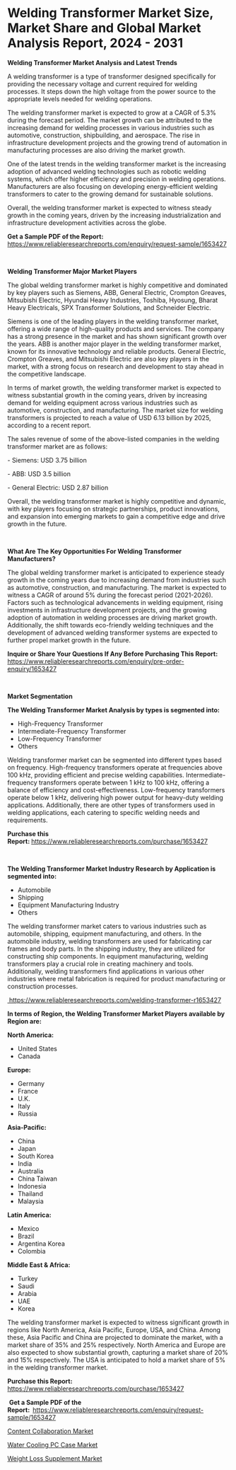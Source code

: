 <p><h1>Welding Transformer Market Size, Market Share and Global Market Analysis Report, 2024 - 2031</h1></p><p><strong>Welding Transformer Market Analysis and Latest Trends</strong></p>
<p><p>A welding transformer is a type of transformer designed specifically for providing the necessary voltage and current required for welding processes. It steps down the high voltage from the power source to the appropriate levels needed for welding operations.</p><p>The welding transformer market is expected to grow at a CAGR of 5.3% during the forecast period. The market growth can be attributed to the increasing demand for welding processes in various industries such as automotive, construction, shipbuilding, and aerospace. The rise in infrastructure development projects and the growing trend of automation in manufacturing processes are also driving the market growth.</p><p>One of the latest trends in the welding transformer market is the increasing adoption of advanced welding technologies such as robotic welding systems, which offer higher efficiency and precision in welding operations. Manufacturers are also focusing on developing energy-efficient welding transformers to cater to the growing demand for sustainable solutions.</p><p>Overall, the welding transformer market is expected to witness steady growth in the coming years, driven by the increasing industrialization and infrastructure development activities across the globe.</p></p>
<p><strong>Get a Sample PDF of the Report:&nbsp;</strong> <a href="https://www.reliableresearchreports.com/enquiry/request-sample/1653427">https://www.reliableresearchreports.com/enquiry/request-sample/1653427</a></p>
<p>&nbsp;</p>
<p><strong>Welding Transformer Major Market Players</strong></p>
<p><p>The global welding transformer market is highly competitive and dominated by key players such as Siemens, ABB, General Electric, Crompton Greaves, Mitsubishi Electric, Hyundai Heavy Industries, Toshiba, Hyosung, Bharat Heavy Electricals, SPX Transformer Solutions, and Schneider Electric. </p><p>Siemens is one of the leading players in the welding transformer market, offering a wide range of high-quality products and services. The company has a strong presence in the market and has shown significant growth over the years. ABB is another major player in the welding transformer market, known for its innovative technology and reliable products. General Electric, Crompton Greaves, and Mitsubishi Electric are also key players in the market, with a strong focus on research and development to stay ahead in the competitive landscape.</p><p>In terms of market growth, the welding transformer market is expected to witness substantial growth in the coming years, driven by increasing demand for welding equipment across various industries such as automotive, construction, and manufacturing. The market size for welding transformers is projected to reach a value of USD 6.13 billion by 2025, according to a recent report.</p><p>The sales revenue of some of the above-listed companies in the welding transformer market are as follows:</p><p>- Siemens: USD 3.75 billion</p><p>- ABB: USD 3.5 billion</p><p>- General Electric: USD 2.87 billion</p><p>Overall, the welding transformer market is highly competitive and dynamic, with key players focusing on strategic partnerships, product innovations, and expansion into emerging markets to gain a competitive edge and drive growth in the future.</p></p>
<p>&nbsp;</p>
<p><strong>What Are The Key Opportunities For Welding Transformer Manufacturers?</strong></p>
<p><p>The global welding transformer market is anticipated to experience steady growth in the coming years due to increasing demand from industries such as automotive, construction, and manufacturing. The market is expected to witness a CAGR of around 5% during the forecast period (2021-2026). Factors such as technological advancements in welding equipment, rising investments in infrastructure development projects, and the growing adoption of automation in welding processes are driving market growth. Additionally, the shift towards eco-friendly welding techniques and the development of advanced welding transformer systems are expected to further propel market growth in the future.</p></p>
<p><strong>Inquire or Share Your Questions If Any Before Purchasing This Report:</strong> <a href="https://www.reliableresearchreports.com/enquiry/pre-order-enquiry/1653427">https://www.reliableresearchreports.com/enquiry/pre-order-enquiry/1653427</a></p>
<p>&nbsp;</p>
<p><strong>Market Segmentation</strong></p>
<p><strong>The Welding Transformer Market Analysis by types is segmented into:</strong></p>
<p><ul><li>High-Frequency Transformer</li><li>Intermediate-Frequency Transformer</li><li>Low-Frequency Transformer</li><li>Others</li></ul></p>
<p><p>Welding transformer market can be segmented into different types based on frequency. High-frequency transformers operate at frequencies above 100 kHz, providing efficient and precise welding capabilities. Intermediate-frequency transformers operate between 1 kHz to 100 kHz, offering a balance of efficiency and cost-effectiveness. Low-frequency transformers operate below 1 kHz, delivering high power output for heavy-duty welding applications. Additionally, there are other types of transformers used in welding applications, each catering to specific welding needs and requirements.</p></p>
<p><strong>Purchase this Report:&nbsp;</strong><a href="https://www.reliableresearchreports.com/purchase/1653427">https://www.reliableresearchreports.com/purchase/1653427</a></p>
<p>&nbsp;</p>
<p><strong>The Welding Transformer Market Industry Research by Application is segmented into:</strong></p>
<p><ul><li>Automobile</li><li>Shipping</li><li>Equipment Manufacturing Industry</li><li>Others</li></ul></p>
<p><p>The welding transformer market caters to various industries such as automobile, shipping, equipment manufacturing, and others. In the automobile industry, welding transformers are used for fabricating car frames and body parts. In the shipping industry, they are utilized for constructing ship components. In equipment manufacturing, welding transformers play a crucial role in creating machinery and tools. Additionally, welding transformers find applications in various other industries where metal fabrication is required for product manufacturing or construction processes.</p></p>
<p><a href="https://www.reliableresearchreports.com/welding-transformer-r1653427">&nbsp;https://www.reliableresearchreports.com/welding-transformer-r1653427</a></p>
<p><strong>In terms of Region, the Welding Transformer Market Players available by Region are:</strong></p>
<p>
    <p> <strong> North America: </strong>
        <ul>
            <li>United States</li>
            <li>Canada</li>
        </ul>
        </p> 
    <p> <strong> Europe: </strong>
        <ul>
            <li>Germany</li>
            <li>France</li>
            <li>U.K.</li>
            <li>Italy</li>
            <li>Russia</li>
        </ul>
        </p> 
    <p> <strong> Asia-Pacific: </strong>
        <ul>
            <li>China</li>
            <li>Japan</li>
            <li>South Korea</li>
            <li>India</li>
            <li>Australia</li>
            <li>China Taiwan</li>
            <li>Indonesia</li>
            <li>Thailand</li>
            <li>Malaysia</li>
        </ul>
        </p> 
    <p> <strong> Latin America: </strong>
        <ul>
            <li>Mexico</li>
            <li>Brazil</li>
            <li>Argentina Korea</li>
            <li>Colombia</li>
        </ul>
        </p> 
    <p> <strong> Middle East & Africa: </strong>
        <ul>
            <li>Turkey</li>
            <li>Saudi</li>
            <li>Arabia</li>
            <li>UAE</li>
            <li>Korea</li>
        </ul>
    </p>
    </p>
<p><p>The welding transformer market is expected to witness significant growth in regions like North America, Asia Pacific, Europe, USA, and China. Among these, Asia Pacific and China are projected to dominate the market, with a market share of 35% and 25% respectively. North America and Europe are also expected to show substantial growth, capturing a market share of 20% and 15% respectively. The USA is anticipated to hold a market share of 5% in the welding transformer market.</p></p>
<p><strong>Purchase this Report: </strong><a href="https://www.reliableresearchreports.com/purchase/1653427">https://www.reliableresearchreports.com/purchase/1653427</a></p>
<p>&nbsp;<strong>Get a Sample PDF of the Report:&nbsp;&nbsp;</strong><a href="https://www.reliableresearchreports.com/enquiry/request-sample/1653427">https://www.reliableresearchreports.com/enquiry/request-sample/1653427</a></p>
<p><strong></strong></p>
<p><p><a href="https://www.linkedin.com/pulse/content-collaboration-market-furnishes-information-share-ddy9e">Content Collaboration Market</a></p><p><a href="https://www.linkedin.com/pulse/water-cooling-pc-case-market-insight-trends-growth-forecasted-kb1ne">Water Cooling PC Case Market</a></p><p><a href="https://github.com/susanjprice2023/Market-Research-Report-List-1/blob/main/weight-loss-supplement-market.md">Weight Loss Supplement Market</a></p></p>